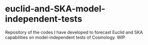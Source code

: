# euclid-and-SKA-model-independent-tests
Repository of the codes I have developed to forecast Euclid and SKA capabilities on model-independent tests of Cosmology. WIP
